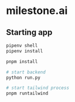 # milestone.ai

## Starting app

```bash
pipenv shell
pipenv install

pnpm install

# start backend
python run.py

# start tailwind process
pnpm runtailwind
```
